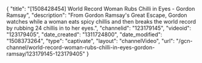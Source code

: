 {
    "title": "[1508428454] World Record Woman Rubs Chilli in Eyes - Gordon Ramsay",
    "description": "From Gordon Ramsay's Great Escape, Gordon watches while a woman eats spicy chillis and then breaks the world record  by rubbing 24 chillis in to her eyes.",
    "channelid": "123179145",
    "videoid": "123179405",
    "date_created": "1311724800",
    "date_modified": "1508373264",
    "type": "captivate",
    "layout": "channelVideo",
    "url": "\/gcn-channel\/world-record-woman-rubs-chilli-in-eyes-gordon-ramsay\/123179145-123179405"
}